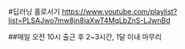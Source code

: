 #딥러닝 홀로서기
https://www.youtube.com/playlist?list=PLSAJwo7mw8jn8iaXwT4MqLbZnS-LJwnBd

##매일 오전 10시 출근 후 2~3시간, 1달 이내 마무리


